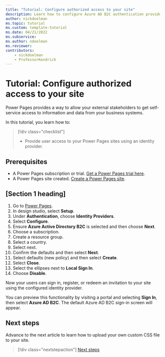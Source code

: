 ```yaml
---
title: "Tutorial: Configure authorized access to your site"
description: Learn how to configure Azure AD B2C authentication provider to your Power Pages site.
author: nickdoelman
ms.topic: tutorial
ms.custom: template-tutorial
ms.date: 04/21/2022
ms.subservice:
ms.author: ndoelman 
ms.reviewer: 
contributors:
    - nickdoelman
    - ProfessorKendrick
---
```


# Tutorial: Configure authorized access to your site

Power Pages provides a way to allow your external stakeholders to get self-service access to information and data from your business systems.

In this tutorial, you learn how to:

> [!div class="checklist"]
> * Provide user access to your Power Pages sites using an identity provider.

## Prerequisites

- A Power Pages subscription or trial. [Get a Power Pages trial here](trial-signup.md).
- A Power Pages site created. [Create a Power Pages site](create-manage.md).

## [Section 1 heading]
<!-- Introduction paragraph -->

1. Go to [Power Pages](https://make.powerpages.microsoft.com/).
1. In design studio, select **Setup**.  
1. Under **Authentication**, choose **Identity Providers**.
1. Select **Configure**.
1. Ensure **Azure Active Directory B2C** is selected and then choose **Next**.
1. Choose a subscription.
1. Create a resource group.
1. Select a country.
1. Select next.
1. Confirm the defaults and then select **Next**.
1. Select defaults (new policy) and then select **Create**.
1. Select **Close**.
1. Select the ellipses next to **Local Sign In**.
1. Choose **Disable**.

Now your users can sign in, register, or redeem an invitation to your site using the configured identity provider.  

You can preview this functionality by visiting a portal and selecting **Sign In**, then select **Azure AD B2C**.  The default Azure AD B2C sign-in screen will appear.

## Next steps

Advance to the next article to learn how to upload your own custom CSS file to your site.
> [!div class="nextstepaction"]
> [Next steps](tutorial-add-custom-style.md)

